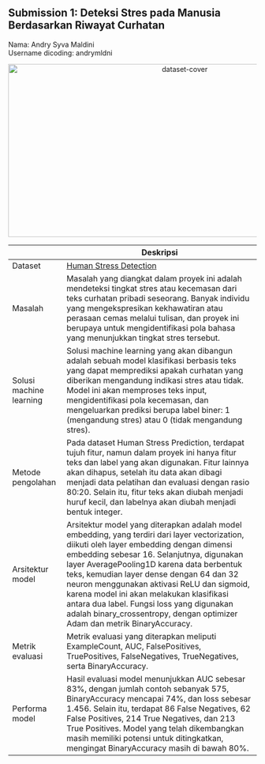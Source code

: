 ## Submission 1: Deteksi Stres pada Manusia Berdasarkan Riwayat Curhatan

Nama: Andry Syva Maldini<br>
Username dicoding: andrymldni

<p align="center">
  <img src="https://github.com/user-attachments/assets/e43f8938-ab79-4020-89a6-794bba9b2401" alt="dataset-cover" width="700" height="350">
</p>

| | Deskripsi |
| ----------- | ----------- |
| Dataset | [Human Stress Detection](https://www.kaggle.com/datasets/itslakhvir/human-stress-detection) |
| Masalah | Masalah yang diangkat dalam proyek ini adalah mendeteksi tingkat stres atau kecemasan dari teks curhatan pribadi seseorang. Banyak individu yang mengekspresikan kekhawatiran atau perasaan cemas melalui tulisan, dan proyek ini berupaya untuk mengidentifikasi pola bahasa yang menunjukkan tingkat stres tersebut. |
| Solusi machine learning | Solusi machine learning yang akan dibangun adalah sebuah model klasifikasi berbasis teks yang dapat memprediksi apakah curhatan yang diberikan mengandung indikasi stres atau tidak. Model ini akan memproses teks input, mengidentifikasi pola kecemasan, dan mengeluarkan prediksi berupa label biner: 1 (mengandung stres) atau 0 (tidak mengandung stres). |
| Metode pengolahan | Pada dataset Human Stress Prediction, terdapat tujuh fitur, namun dalam proyek ini hanya fitur teks dan label yang akan digunakan. Fitur lainnya akan dihapus, setelah itu data akan dibagi menjadi data pelatihan dan evaluasi dengan rasio 80:20. Selain itu, fitur teks akan diubah menjadi huruf kecil, dan labelnya akan diubah menjadi bentuk integer. |
| Arsitektur model | Arsitektur model yang diterapkan adalah model embedding, yang terdiri dari layer vectorization, diikuti oleh layer embedding dengan dimensi embedding sebesar 16. Selanjutnya, digunakan layer AveragePooling1D karena data berbentuk teks, kemudian layer dense dengan 64 dan 32 neuron menggunakan aktivasi ReLU dan sigmoid, karena model ini akan melakukan klasifikasi antara dua label. Fungsi loss yang digunakan adalah binary_crossentropy, dengan optimizer Adam dan metrik BinaryAccuracy. |
| Metrik evaluasi | Metrik evaluasi yang diterapkan meliputi ExampleCount, AUC, FalsePositives, TruePositives, FalseNegatives, TrueNegatives, serta BinaryAccuracy. |
| Performa model | Hasil evaluasi model menunjukkan AUC sebesar 83%, dengan jumlah contoh sebanyak 575, BinaryAccuracy mencapai 74%, dan loss sebesar 1.456. Selain itu, terdapat 86 False Negatives, 62 False Positives, 214 True Negatives, dan 213 True Positives. Model yang telah dikembangkan masih memiliki potensi untuk ditingkatkan, mengingat BinaryAccuracy masih di bawah 80%. |
